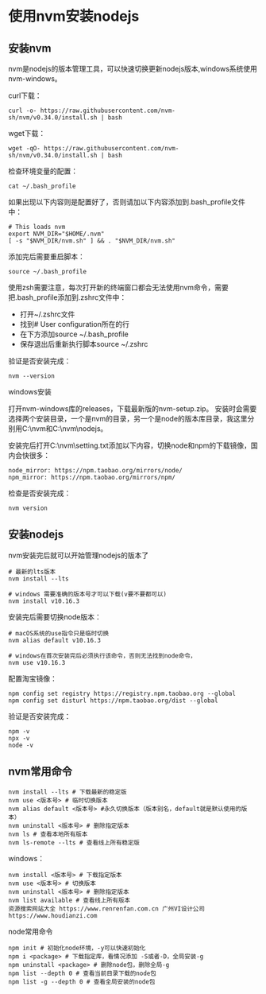 # 使用nvm安装nodejs #

## 安装nvm ##

nvm是nodejs的版本管理工具，可以快速切换更新nodejs版本,windows系统使用nvm-windows。

curl下载：

	curl -o- https://raw.githubusercontent.com/nvm-sh/nvm/v0.34.0/install.sh | bash

wget下载：

	wget -qO- https://raw.githubusercontent.com/nvm-sh/nvm/v0.34.0/install.sh | bash

检查环境变量的配置：

	cat ~/.bash_profile

如果出现以下内容则是配置好了，否则请加以下内容添加到.bash_profile文件中：

```
# This loads nvm
export NVM_DIR="$HOME/.nvm"
[ -s "$NVM_DIR/nvm.sh" ] && . "$NVM_DIR/nvm.sh"
```

添加完后需要重启脚本：

	source ~/.bash_profile

使用zsh需要注意，每次打开新的终端窗口都会无法使用nvm命令，需要把.bash_profile添加到.zshrc文件中：

- 打开~/.zshrc文件 
- 找到# User configuration所在的行 
- 在下方添加source ~/.bash_profile 
- 保存退出后重新执行脚本source ~/.zshrc

验证是否安装完成：

	nvm --version
 

windows安装

打开nvm-windows库的releases，下载最新版的nvm-setup.zip。 安装时会需要选择两个安装目录，一个是nvm的目录，另一个是node的版本库目录，我这里分别用C:\nvm和C:\nvm\nodejs。 

安装完后打开C:\nvm\setting.txt添加以下内容，切换node和npm的下载镜像，国内会快很多：

    node_mirror: https://npm.taobao.org/mirrors/node/
    npm_mirror: https://npm.taobao.org/mirrors/npm/

检查是否安装完成：

	nvm version
 

## 安装nodejs ##

nvm安装完后就可以开始管理nodejs的版本了

```
# 最新的lts版本
nvm install --lts

# windows 需要准确的版本号才可以下载(v要不要都可以)
nvm install v10.16.3
```

安装完后需要切换node版本：

```
# macOS系统的use指令只是临时切换
nvm alias default v10.16.3

# windows在首次安装完后必须执行该命令，否则无法找到node命令，
nvm use v10.16.3
```

配置淘宝镜像：

```
npm config set registry https://registry.npm.taobao.org --global 
npm config set disturl https://npm.taobao.org/dist --global
```

验证是否安装完成：

    npm -v
    npx -v
    node -v
 

## nvm常用命令 ##

```
nvm install --lts # 下载最新的稳定版
nvm use <版本号> # 临时切换版本
nvm alias default <版本号> #永久切换版本（版本别名，default就是默认使用的版本）
nvm uninstall <版本号> # 删除指定版本
nvm ls # 查看本地所有版本
nvm ls-remote --lts # 查看线上所有稳定版 
```

windows：

```
nvm install <版本号> # 下载指定版本
nvm use <版本号> # 切换版本
nvm uninstall <版本号> # 删除指定版本
nvm list available # 查看线上所有版本
资源搜索网站大全 https://www.renrenfan.com.cn 广州VI设计公司https://www.houdianzi.com
```

node常用命令

```
npm init # 初始化node环境，-y可以快速初始化
npm i <package> # 下载指定库，看情况添加 -S或者-D，全局安装-g
npm uninstall <package> # 删除node包，删除全局-g
npm list --depth 0 # 查看当前目录下载的node包
npm list -g --depth 0 # 查看全局安装的node包
```